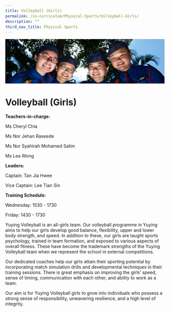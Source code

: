 ```yaml
---
title: Volleyball (Girls)
permalink: /co-curriculum/Physical-Sports/Volleyball-Girls/
description: ""
third_nav_title: Physical Sports
---
```

![](/images/CCA.jpg)

Volleyball (Girls)
==================

**Teachers-in-charge:**

Ms Cheryl Chia

Ms Nor Jehan Raseede

Ms Nur Syahirah Mohamed Salim

Ms Lea Wong

  

**Leaders:**

Captain: Tan Jia Hwee

Vice Captain: Lee Tian Sin

  

**Training Schedule:** 

Wednesday: 1530 - 1730

Friday: 1430 - 1730

  

Yuying Volleyball is an all-girls team. Our volleyball programme in Yuying aims to help our girls develop good balance, flexibility, upper and lower body strength, and speed. In addition to these, our girls are taught sports psychology, trained in team formation, and exposed to various aspects of overall fitness. These have become the trademark strengths of the Yuying Volleyball team when we represent the school in external competitions.

  

Our dedicated coaches help our girls attain their sporting potential by incorporating match simulation drills and developmental techniques in their training sessions. There is great emphasis on improving the girls’ speed, sense of timing, communication with each other, and ability to work as a team.

  

Our aim is for Yuying Volleyball girls to grow into individuals who possess a strong sense of responsibility, unwavering resilience, and a high level of integrity.